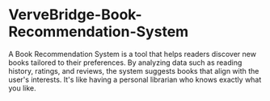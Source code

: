 # VerveBridge-Book-Recommendation-System
A Book Recommendation System is a tool that helps readers discover new books tailored to their preferences. By analyzing data such as reading history, ratings, and reviews, the system suggests books that align with the user's interests. It's like having a personal librarian who knows exactly what you like.
